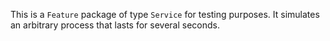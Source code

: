 This is a `Feature` package of type `Service` for testing purposes. It simulates an arbitrary process that lasts for several seconds.
